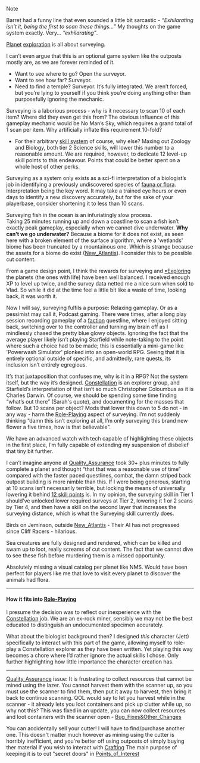 
> [!note] 
Barret had a funny line that even sounded a little bit sarcastic - *“Exhilarating isn’t it, being the first to scan these things…”*
My thoughts on the game system exactly. Very… *“exhilarating”*. 

[Planet](Planets.md) [exploration](•Exploring.md) is all about surveying. 

I can’t even argue that this is an optional game system like the outposts mostly are, as we are forever reminded of it. 
+ Want to see where to go? Open the surveyor. 
+ Want to see how far? Surveyor. 
+ Need to find a temple? Surveyor. 
It’s fully integrated. We aren’t forced, but you’re lying to yourself if you think you’re doing anything other than purposefully ignoring the mechanic.

Surveying is a laborious process - why is it necessary to scan 10 of each item? Where did they even get this from? The obvious influence of this gameplay mechanic would be No Man’s Sky, which requires a grand total of 1 scan per item. Why artificially inflate this requirement 10-fold? 
+ For their arbitrary [skill system](Progression.md) of course, why else? Maxing out Zoology and Biology, both tier 2 Science skills, will lower this number to a reasonable amount. We are required, however, to dedicate 12 level-up skill points to this endeavour. Points that could be better spent on a whole host of other perks.

Surveying as a system only exists as a sci-fi interpretation of a biologist’s job in identifying a previously undiscovered species of [fauna or flora](Planets.md). Interpretation being the key word. 
It may take a trained eye hours or even days to identify a new discovery accurately, but for the sake of your playerbase, consider shortening it to less than 10 scans. 

Surveying fish in the ocean is an infuriatingly slow process.  
Taking 25 minutes running up and down a coastline to scan a fish isn’t exactly peak gameplay, especially when we cannot dive underwater. 
**Why can’t we go underwater?**
Because a biome for it does not exist, as seen here with a broken element of the surface algorithm, where a 'wetlands' biome has been truncated by a mountainous one. Which is strange because the assets for a biome do exist ([New_Atlantis](New_Atlantis.md)). I consider this to be possible cut content.

From a game design point, I think the rewards for surveying and [•Exploring](•Exploring.md) the planets (the ones with life) have been well balanced. I received enough XP to level up twice, and the survey data netted me a nice sum when sold to Vlad. So while it did at the time feel a little bit like a waste of time, looking back, it was worth it.

Now I will say, surveying fulfils a purpose: Relaxing gameplay. 
Or as a pessimist may call it, Podcast gaming. 
There were times, after a long play session recording gameplay of a [faction](•Factions.md) questline, where I enjoyed sitting back, switching over to the controller and turning my brain off as I mindlessly chased the pretty blue glowy objects. Ignoring the fact that the average player likely isn’t playing Starfield while note-taking to the point where such a choice had to be made; this is essentially a mini-game like 'Powerwash Simulator' plonked into an open-world RPG. 
Seeing that it is entirely optional outside of specific, and admittedly, rare quests, its inclusion isn’t entirely egregious. 

It’s that juxtaposition that confuses me, why is it in a RPG? Not the system itself, but the way it’s designed. [Constellation](Constellation.md) is an explorer group, and Starfield’s interpretation of that isn’t so much Christopher Coloumbus as it is Charles Darwin. Of course, we should be spending some time finding “what’s out there” (Sarah's quote), and documenting for the masses that follow. 
But 10 scans per object? Mods that lower this down to 5 do not - in any way - harm the [Role-Playing](Role-Playing.md) aspect of surveying. I’m not suddenly thinking “damn this isn’t exploring at all, I’m only surveying this brand new flower a five times, how is that believable”. 

We have an advanced watch with tech capable of highlighting these objects in the first place, I’m fully capable of extending my suspension of disbelief that tiny bit further.

I can’t imagine anyone at [Quality_Assurance](Quality_Assurance.md) took 30+ plus minutes to fully complete a planet and thought “that that was a reasonable use of time” compared with the faster paced questlines, combat, the damn striped back outpost building is more  nimble than this. 
If I were being generous, starting at 10 scans isn’t necessarily terrible, but locking the means of universally lowering it behind [12 skill points](Progression.md) is. In my opinion, the surveying skill in Tier 1 should’ve unlocked lower required surveys at Tier 2, lowering it 1 or 2 scans by Tier 4, and then have a skill on the second layer that increases the surveying distance, which is what the Surveying skill currently does.

Birds on Jeminson, outside [New_Atlantis](New_Atlantis.md) - Their AI has not progressed since Cliff Racers - hilarious.

Sea creatures are fully designed and rendered, which can be killed and swam up to loot, really screams of cut content. The fact that we cannot dive to see these fish before murdering them is a missed opportunity.

Absolutely missing a visual catalog per planet like NMS. Would have been perfect for players like me that love to visit every planet to discover the animals had flora. 

----
#### How it fits into [Role-Playing](Role-Playing.md)
I presume the decision was to reflect our inexperience with the [Constellation](Constellation.md) job. We are an ex-rock miner, sensibly we may not be the best educated to distinguish an undocumented specimen accurately. 

What about the biologist background then? I designed *this* character (Jett) specifically to interact with this part of the game, allowing myself to role-play a Constellation explorer as they have been written. Yet playing this way becomes a chore where I’d rather ignore the actual skills I chose. Only further highlighting how little importance the character creation has.

----
[Quality_Assurance](Quality_Assurance.md) issue: It is frustrating to collect resources that cannot be mined using the lazer. You cannot harvest them with the scanner up, so you must use the scanner to find them, then put it away to harvest, then bring it back to continue scanning. QOL would say to let you harvest while in the scanner - it already lets you loot containers and pick up clutter while up, so why not this?
	This was fixed in an update, you can now collect resources and loot containers with the scanner open - [Bug_Fixes&Other_Changes](Bug_Fixes&Other_Changes.md)

You can accidentally sell your cutter! I will have to find/purchase another one. 
	This doesn't matter much however as mining using the cutter is horribly inefficient, and you're better off using outposts of simply buying ther material if you wish to interact with [Crafting](Crafting.md)
		The main purpose of keeping it is to cut "secret doors" in [Points_of_Interest](Points_of_Interest.md)

